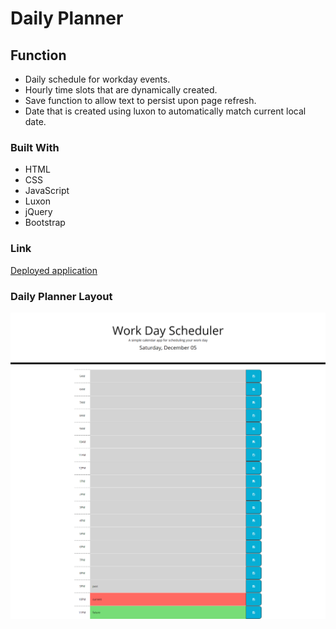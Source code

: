 # Daily Planner

## Function
* Daily schedule for workday events.
* Hourly time slots that are dynamically created.
* Save function to allow text to persist upon page refresh.
* Date that is created using luxon to automatically match current local date.

### Built With
* HTML
* CSS
* JavaScript
* Luxon
* jQuery
* Bootstrap

### Link
[Deployed application](https://corycalaway.github.io/daily-planner/)

### Daily Planner Layout
![Screenshot-of-website](./assets/daily-planner-page.png)